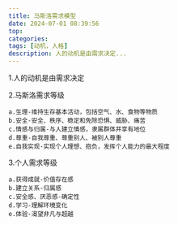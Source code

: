 ```yaml
---
title: 马斯洛需求模型
date: 2024-07-01 08:39:56
top:
categories:
tags: [动机，人格]
description: 人的动机是由需求决定...
---
```


1.人的动机是由需求决定

2.马斯洛需求等级

    a.生理-维持生存基本活动，包括空气、水、食物等物质
    b.安全-安全、秩序、稳定和免除恐惧、威胁、痛苦
    c.情感与归属-与人建立情感，隶属群体并享有地位
    d.尊重-自我尊重、尊重别人、被别人尊重
    e.自我实现-实现个人理想、抱负，发挥个人能力的最大程度

3.个人需求等级

    a.获得成就-价值存在感
    b.建立关系-归属感
    c.安全感、厌恶感-确定性
    d.学习-理解环境变化
    e.体验-渴望非凡与超越
